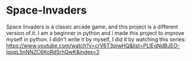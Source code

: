 # Space-Invaders
Space Invaders is a classic arcade game, and this project is a different version of it.
I am a beginner in python and i made this project to improve myself in python.
I didn't write it by myself, I did it by watching this series: https://www.youtube.com/watch?v=crV6T3piwHQ&list=PLlEgNdBJEO-lqvqL5nNNZC6KoRdSrhQwK&index=3

